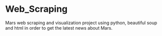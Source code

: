 # Web_Scraping
Mars web scraping and visualization project using python, beautiful soup and html in order to get the latest news about Mars.
